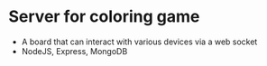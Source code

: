 # Server for coloring game

- A board that can interact with various devices via a web socket
- NodeJS, Express, MongoDB
